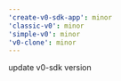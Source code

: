 ```yaml
---
'create-v0-sdk-app': minor
'classic-v0': minor
'simple-v0': minor
'v0-clone': minor
---
```


update v0-sdk version
